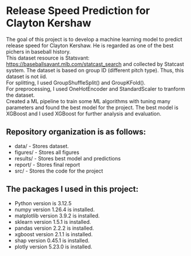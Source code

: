 # Release Speed Prediction for Clayton Kershaw
The goal of this project is to develop a machine learning model to predict release speed for Clayton Kershaw. He is regarded as one of the best pichers in baseball history.<br>
This dataset resource is Statsvant: https://baseballsavant.mlb.com/statcast_search and collected by Statcast system. The dataset is based on group ID (different pitch type). Thus, this dataset is not iid.<br>
For splitting, I used GroupShuffleSplit() and GroupKFold(). <br>
For preprocessing, I used OneHotEncoder and StandardScaler to tranform the dataset.<br>
Created a ML pipeline to train some ML algorithms with tuning many parameters and found the best model for the project. The best model is XGBoost and I used XGBoost for further analysis and evaluation.

## Repository organization is as follows:

- data/ - Stores dataset.
- figures/ - Stores all figures
- results/ - Stores best model and predictions
- report/ - Stores final report
- src/ - Stores the code for the project

## The packages I used in this project:
- Python version is 3.12.5
- numpy version 1.26.4 is installed.
- matplotlib version 3.9.2 is installed.
- sklearn version 1.5.1 is installed.
- pandas version 2.2.2 is installed.
- xgboost version 2.1.1 is installed.
- shap version 0.45.1 is installed.
- plotly version 5.23.0 is installed.

